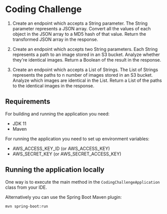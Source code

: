 # Coding Challenge

1) Create an endpoint which accepts a String parameter. The String parameter represents a JSON array. Convert all the values of each object in the JSON array to a MD5 hash of that value. Return the transformed JSON array in the response.

2) Create an endpoint which accepts two String parameters. Each String represents a path to an image stored in an S3 bucket. Analyze whether they're identical images. Return a Boolean of the result in the response.

3) Create an endpoint which accepts a List of Strings. The List of Strings represents the paths to n number of images stored in an S3 bucket. Analyze which images are identical in the List. Return a List of the paths to the identical images in the response.

## Requirements

For building and running the application you need:

- JDK 11
- Maven

For running the application you need to set up environment variables:
- AWS_ACCESS_KEY_ID (or AWS_ACCESS_KEY)
- AWS_SECRET_KEY (or AWS_SECRET_ACCESS_KEY)

## Running the application locally

One way is to execute the main method in the `CodingChallengeApplication` class from your IDE.

Alternatively you can use the Spring Boot Maven plugin:

```$xslt
mvn spring-boot:run
```
